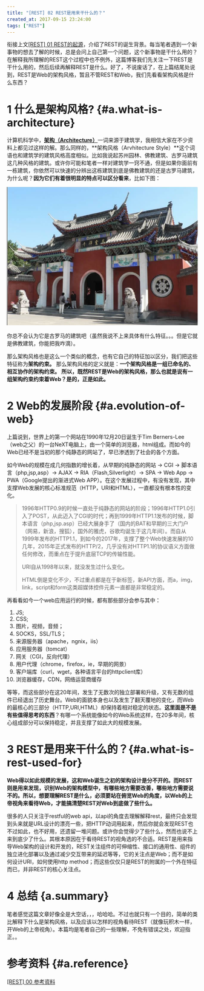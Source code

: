 ```yaml
---
title: "[REST] 02 REST是用来干什么的？"
created_at: 2017-09-15 23:24:00
tags: ["REST"]
---
```


衔接上文[[REST] 01 REST的起源](../01-origin)，介绍了REST的诞生背景。每当笔者遇到一个新事物的想去了解的时候，总是会问上自己第一个问题，这个新事物是干什么用的？在解释我所理解的REST这个过程中也不例外，这篇博客我们先关注一下REST是干什么用的，然后后续再解释REST是什么。好了，不说废话了，在上篇结尾处说到，REST是Web的架构风格，暂且不管REST和Web，我们先看看架构风格是什么东西？

# 1 什么是架构风格? {#a.what-is-architecture}

计算机科学中，[**架构（Architecture）**](https://en.wikipedia.org/wiki/Architecture)一词来源于建筑学，我相信大家在不少资料上都见过这样的解。那么同样的，**架构风格（Arvhitecture Style）**这个词语也和建筑学的建筑风格高度相似。比如我说起苏州园林、佛教建筑、古罗马建筑这几种风格的建筑。或许你可能和笔者一样对建筑学一窍不通，但是如果你面前有一栋建筑，你依然可以快速的分辨出这栋建筑到底是佛教建筑的还是古罗马建筑，为什么呢？**因为它们有着很明显的特点可以区分看来**，比如下图：

![寺庙建筑](./temple-architecture.jpg)

你总不会认为它是古罗马的建筑吧（虽然我说不上来具体有什么特征。。。但是它就是佛教建筑，你能把我咋滴）。

那么架构风格也是这么一个类似的概念，也有它自己的特征加以区分，我们把这些特征称为**架构约束。** 那么架构风格的定义就是：**一个架构风格是一组已命名的、相互协作的架构约束。** **所以，既然REST是Web的架构风格，那么也就是说有一组架构约束约束着Web？是的，正是如此。** 

# 2 Web的发展阶段 {#a.evolution-of-web}

上篇说到，世界上的第一个网站在1990年12月20日诞生于Tim Berners-Lee（web之父）的一台NeXT电脑上，由一个简单的浏览器，html组成。而如今的Web已经不是当初的那个纯静态的网站了，早已渗透到了社会的各个方面。

如今Web的规模在成几何指数的增长着，从早期的纯静态的网站 -> CGI -> 脚本语言（php,jsp,asp）-> AJAX -> RIA（Flash,Silverlight）-> SPA -> Web App -> PWA（Google提出的渐进式Web APP）。在这个发展过程中，有没有发现，其中支撑Web发展的核心标准规范（HTTP，URI和HTML），一直都没有根本性的变化。

> 1996年HTTP0.9的时候一直处于纯静态的网站的阶段；1996年HTTP1.0引入了POST，从此迈入了CGI的时代；再到1999年HTTP1.1发布的时候，脚本语言（php,jsp.asp）已经大展身手了（国内的BAT和早期的三大门户（网易，新浪，搜狐），国外的雅虎，谷歌均诞生于这几年间）。而自从1999年发布的HTTP1.1，到如今的2017年，支撑了整个Web快速发展的10几年，2015年正式发布的HTTP/2，几乎没有对HTTP1.1的协议语义方面做任何修改，而重点在于提升底层TCP的传输性能。
> 
> URI自从1998年以来，就没发生过什么变化。
> 
> HTML倒是变化不少，不过重点都是在于新标签，新API方面，而a，img，link，script和form这类超媒体控件元素一直都是非常稳定的。

再看看如今一个web应用运行的时候，都有那些部分会参与其中：

1. JS;
2. CSS;
3. 图片，视频，音频；
4. SOCKS，SSL/TLS；
5. 来源服务器（apache，ngnix，iis）
6. 应用服务器（tomcat）
7. 网关（CGI，反向代理）
8. 用户代理（chrome，firefox，ie，早期的网景）
9. 客户端库（curl，wget，各种语言平台的httpclient库）
10. 浏览器缓存，CDN，网络运营商缓存

等等，而这些部分在这20年间，发生了无数次的独立部署和升级，又有无数的组件已经退出了历史舞台。Web的面貌本身也以及发生了翻天覆地的变化，而Web的最核心的三部分（HTTP,URI,HTML）却保持着相对稳定的状态。**这里面是不是有些值得思考的东西**？有哪一个系统能像如今的Web系统这样，在20多年间，核心组成部分可以保持稳定，并且支撑了如此大的规模发展。

# 3 REST是用来干什么的？{#a.what-is-rest-used-for}

**Web得以如此规模的发展，这和Web诞生之初的架构设计是分不开的。而REST则是用来发现，识别Web的架构模型中，有哪些地方需要改善，哪些地方需要说不的。所以，想要理解REST是什么，必须要站在俯览Web的角度，以Web的上帝视角来看待Web，才能搞清楚REST对Web到底做了些什么。**

很多的人只关注于restful的web api，以api的角度去理解解释rest，最终只会发现到头来就是URL设计的漂亮一些，把HTTP动词用起来，然后你就会发现REST也不过如此，也不好用，还遗留一堆问题。或许你会觉得少了些什么，然而也说不上来到底少了什么。其根本原因在于看待REST的视角选的不合适。REST是用来指导Web架构的设计和开发的，REST关注组件的可伸缩性、接口的通用性、组件的独立进化部署以及通过减少交互带来的延迟等等，它的关注点是Web；而不是如何设计URI，如何使用http method；而这些仅仅只是REST的附属的一个外在特征而已，并非REST的核心关注点。

# 4 总结 {a.summary}

笔者感觉这篇文章好像全是大空话，，，哈哈哈。不过也就只有一个目的，简单的类比解释下什么是架构风格，以及应该以怎样的视角看待REST（就像玩积木一样，开Web的上帝视角）。本篇均是笔者自己的一些理解，不免有错误之处，欢迎指正。。

# 参考资料 {#a.reference}

[[REST] 00 参考资料][reference]

[reference]:../00-reference